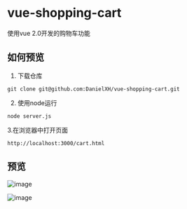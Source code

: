 # vue-shopping-cart
使用vue 2.0开发的购物车功能

## 如何预览
1. 下载仓库
```
git clone git@github.com:DanielXH/vue-shopping-cart.git
```

2. 使用node运行
```
node server.js
```

3.在浏览器中打开页面
```
http://localhost:3000/cart.html
```

## 预览
![image](http://github.com/danielXH/vue-shopping-cart/master/preview-screenshots/cart-screenshot.png)

![image](http://github.com/danielXH/vue-shopping-cart/master/preview-screenshots/address-screenshot.png)
